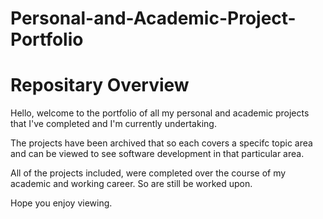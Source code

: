 # Personal-and-Academic-Project-Portfolio

# Repositary Overview
Hello, welcome to the portfolio of all my personal and academic projects that I've completed and I'm currently undertaking.

The projects have been archived that so each covers a specifc topic area and can be viewed to see software development in that particular area.

All of the projects included, were completed over the course of my academic and working career. So are still be worked upon.

Hope you enjoy viewing.
